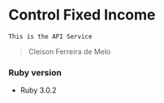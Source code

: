 # Control Fixed Income

    This is the API Service

> Cleison Ferreira de Melo

### Ruby version

- Ruby 3.0.2
